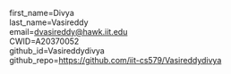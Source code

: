 first_name=Divya  
last_name=Vasireddy  
email=dvasireddy@hawk.iit.edu  
CWID=A20370052  
github_id=Vasireddydivya  
github_repo=https://github.com/iit-cs579/Vasireddydivya  